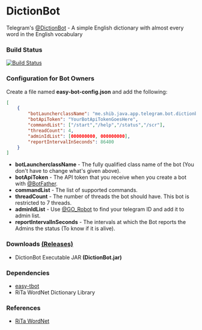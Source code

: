 # DictionBot
Telegram's [@DictionBot](https://telegram.me/dictionbot) - A simple English dictionary with almost every word in the English vocabulary

### Build Status ###
[![Build Status](https://travis-ci.org/shibme/dictionbot.svg)](https://travis-ci.org/shibme/dictionbot)

### Configuration for Bot Owners ###
Create a file named **easy-bot-config.json** and add the following:

```json
[
	{
		"botLauncherclassName": "me.shib.java.app.telegram.bot.dictionbot.DictionBotLauncher",
		"botApiToken": "YourBotApiTokenGoesHere",
		"commandList": ["/start","/help","/status","/scr"],
		"threadCount": 4,
		"adminIdList": [000000000, 000000000],
		"reportIntervalInSeconds": 86400
	}
]
```
* **botLauncherclassName** - The fully qualified class name of the bot (You don't have to change what's given above).
* **botApiToken** - The API token that you receive when you create a bot with [@BotFather](https://telegram.me/BotFather).
* **commandList** - The list of supported commands.
* **threadCount** - The number of threads the bot should have. This bot is restricted to 7 threads.
* **adminIdList** - Use [@GO_Robot](https://telegram.me/GO_Robot) to find your telegram ID and add it to admin list.
* **reportIntervalInSeconds** - The intervals at which the Bot reports the Admins the status (To know if it is alive). 

### Downloads [(Releases)](https://github.com/shibme/dictionbot/releases) ###
* DictionBot Executable JAR **(DictionBot.jar)**

### Dependencies ###
* [easy-tbot](https://github.com/shibme/easy-tbot)
* RiTa WordNet Dictionary Library

### References ###
* [RiTa WordNet](https://rednoise.org/rita/reference/index.php)
